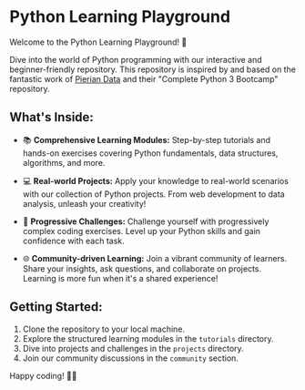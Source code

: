 # Python Learning Playground

Welcome to the Python Learning Playground! 🚀

Dive into the world of Python programming with our interactive and beginner-friendly repository. This repository is inspired by and based on the fantastic work of [Pierian Data](https://github.com/Pierian-Data/Complete-Python-3-Bootcamp.git) and their "Complete Python 3 Bootcamp" repository.

## What's Inside:

- 📚 **Comprehensive Learning Modules:** Step-by-step tutorials and hands-on exercises covering Python fundamentals, data structures, algorithms, and more.

- 💻 **Real-world Projects:** Apply your knowledge to real-world scenarios with our collection of Python projects. From web development to data analysis, unleash your creativity!

- 🚀 **Progressive Challenges:** Challenge yourself with progressively complex coding exercises. Level up your Python skills and gain confidence with each task.

- 🌐 **Community-driven Learning:** Join a vibrant community of learners. Share your insights, ask questions, and collaborate on projects. Learning is more fun when it's a shared experience!

## Getting Started:

1. Clone the repository to your local machine.
2. Explore the structured learning modules in the `tutorials` directory.
3. Dive into projects and challenges in the `projects` directory.
4. Join our community discussions in the `community` section.

Happy coding! 🐍✨
